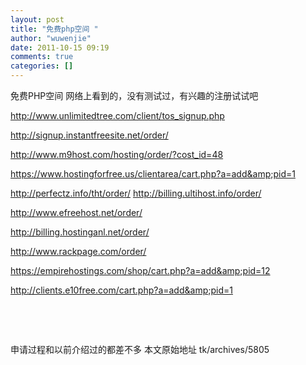 ```yaml
---
layout: post
title: "免费php空间 "
author: "wuwenjie"
date: 2011-10-15 09:19
comments: true
categories: []
---
```

免费PHP空间  网络上看到的，没有测试过，有兴趣的注册试试吧

http://www.unlimitedtree.com/client/tos_signup.php

http://signup.instantfreesite.net/order/

http://www.m9host.com/hosting/order/?cost_id=48

https://www.hostingforfree.us/clientarea/cart.php?a=add&amp;pid=1

http://perfectz.info/tht/order/  http://billing.ultihost.info/order/

http://www.efreehost.net/order/

<a title="http://billing.hostinganl.net/order/ " href="http://billing.hostinganl.net/order/ " target="_blank">http://billing.hostinganl.net/order/ </a>

<a title="http://www.rackpage.com/order/ " href="http://www.rackpage.com/order/ " target="_blank">http://www.rackpage.com/order/ </a>

<a title="https://empirehostings.com/shop/cart.php?a=add&amp;pid=12 " href="https://empirehostings.com/shop/cart.php?a=add&amp;pid=12 " target="_blank">https://empirehostings.com/shop/cart.php?a=add&amp;pid=12 </a>

<a href="http://clients.e10free.com/cart.php?a=add&amp;pid=1">http://clients.e10free.com/cart.php?a=add&amp;pid=1</a>

&nbsp;

&nbsp;

申请过程和以前介绍过的都差不多  本文原始地址 tk/archives/5805